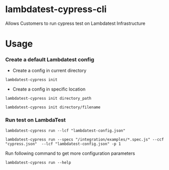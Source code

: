 # lambdatest-cypress-cli
Allows Customers to run cypress test on Lambdatest Infrastructure

# Usage

### Create a default Lambdatest config

- Create a config in current directory

```shell
lambdatest-cypress init
```
- Create a config in specific location
```shell
lambdatest-cypress init directory_path
```
```shell
lambdatest-cypress init directory/filename
```
### Run test on LambdaTest

```shell
lambdatest-cypress run --lcf "lambdatest-config.json"
```

```shell
lambdatest-cypress run --specs "/integration/examples/*.spec.js" --ccf "cypress.json"  --lcf "lambdatest-config.json" -p 1
```
Run following command to get more configuration parameters
```shell
lambdatest-cypress run --help
```
